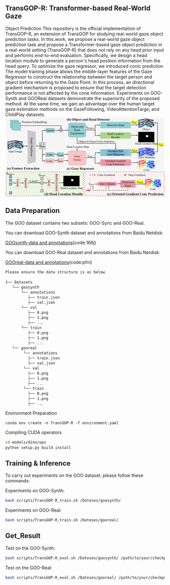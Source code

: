 ## TransGOP-R: Transformer-based Real-World Gaze
Object Prediction
This repository is the official implementation of TransGOP-R, an extension of TransGOP for studying real-world gaze object prediction tasks.
In this work, we propose a real-world gaze object prediction task and propose a Transformer-based gaze object prediction in a real-world setting (TransGOP-R) that does not rely on any head prior input and performs end-to-end evaluation.
Specifically, we design a head location module to generate a person's head position information from the head query. To optimize the gaze regressor, we introduced conic prediction
The model training phase allows the middle-layer features of the Gaze Regressor to construct the relationship between the target person and object before returning to the Gaze Point. In this process, an directional gradient mechanism is proposed to ensure that the target detection performance is not affected by the cone information. Experiments on GOO-Synth and GOOReal datasets demonstrate the superiority of the proposed method. At the same time, we gain an advantage over the human target gaze estimation methods on the GazeFollowing, VideoAttentionTarge, and ChildPlay datasets.
![Illustrating the architecture of the proposed TransGOP](./figs/fig_frame.png)

## Data Preparation
The GOO dataset contains two subsets: GOO-Sync and GOO-Real. 

You can download GOO-Synth dataset and annotations from Baidu Netdisk:

[GOOsynth-data and annotations](https://pan.baidu.com/s/1pe5kj9z3mFPl0guatPVrvA)(code:166j)



You can download GOO-Real dataset and annotations from Baidu Netdisk:

[GOOreal-data and annotations](https://pan.baidu.com/s/1Flfs15vBaCeuST5a5zkQiA)(code:pfni)



~~~~
Please ensure the data structure is as below

├── Datasets
   └── goosynth
       └── annotations
          ├── train.json
          ├── val.json
       └── val
          ├── 0.png
          ├── 1.png
          ├── ...
       └── train
          ├── 0.png
          ├── 1.png
          ├── ...
   └── gooreal
        └── annotations
          ├── train.json
          ├── val.json
        └── val
          ├── 0.png
          ├── 1.png
          ├── ...
        └── train
          ├── 0.png
          ├── 1.png
          ├── ...
~~~~

Environment Preparation


```
conda env create -n TransGOP-R -f environment.yaml
```

Compiling CUDA operators
   ```sh
   cd models/dino/ops
   python setup.py build install
   ```

## Training & Inference

To carry out experiments on the GOO dataset, please follow these commands:

Experiments on GOO-Synth:
```sh
bash scripts/TransGOP-R_train.sh /Dateses/goosynth/
```
Experiments on GOO-Real:
```sh
bash scripts/TransGOP-R_train.sh /Dateses/gooreal/
```


## Get_Result
Test on the GOO-Synth:

  ```sh
  bash scripts/TransGOP-R_eval.sh /Dateses/goosynth/ /path/to/your/checkpoint
  ```
Test on the GOO-Real:

  ```sh
  bash scripts/TransGOP-R_eval.sh /Dateses/gooreal/ /path/to/your/checkpoint
  ```
